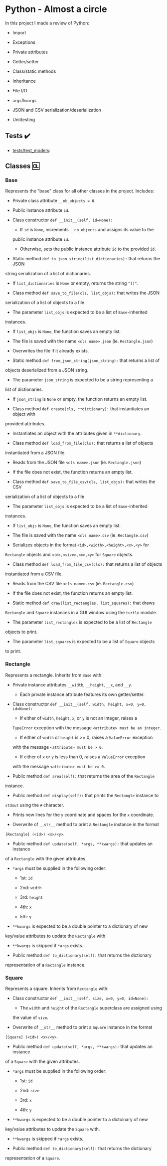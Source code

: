 # Python - Almost a circle

In this project I made a review of Python:

* Import

* Exceptions

* Private attributes

* Getter/setter

* Class/static methods

* Inheritance

* File I/O

* `args`/`kwargs`

* JSON and CSV serialization/deserialization

* Unittesting

## Tests :heavy_check_mark:

* [tests/test_models](./tests/test_models): 

## Classes :cl:

### Base

Represents the "base" class for all other classes in the project. Includes:

* Private class attribute `__nb_objects = 0`.

* Public instance attribute `id`.

* Class constructor `def __init__(self, id=None):`

  * If `id` is `None`, increments `__nb_objects` and assigns its value to the

  public instance attribute `id`.

  * Otherwise, sets the public instance attribute `id` to the provided `id`.

* Static method `def to_json_string(list_dictionaries):` that returns the JSON

string serialization of a list of dictionaries.

  * If `list_dictionaries` is `None` or empty, returns the string `"[]"`.

* Class method `def save_to_file(cls, list_objs):` that writes the JSON

serialization of a list of objects to a file.

  * The parameter `list_objs` is expected to be a list of `Base`-inherited

  instances.

  * If `list_objs` is `None`, the function saves an empty list.

  * The file is saved with the name `<cls name>.json` (ie. `Rectangle.json`)

  * Overwrites the file if it already exists.

* Static method `def from_json_string(json_string):` that returns a list of

objects deserialized from a JSON string.

  * The parameter `json_string` is expected to be a string representing a

  list of dictionaries.

  * If `json_string` is `None` or empty, the function returns an empty list.

* Class method `def create(cls, **dictionary):` that instantiates an object with

provided attributes.

  * Instantiates an object with the attributes given in `**dictionary`.

* Class method `def load_from_file(cls):` that returns a list of objects

instantiated from a JSON file.

  * Reads from the JSON file `<cls name>.json` (ie. `Rectangle.json`)

  * If the file does not exist, the function returns an empty list.

* Class method `def save_to_file_csv(cls, list_objs):` that writes the CSV

serialization of a list of objects to a file.

  * The parameter `list_objs` is expected to be a list of `Base`-inherited

  instances.

  * If `list_objs` is `None`, the function saves an empty list.

  * The file is saved with the name `<cls name>.csv` (ie. `Rectangle.csv`)

  * Serializes objects in the format `<id>,<width>,<height>,<x>,<y>` for

  `Rectangle` objects and `<id>,<size>,<x>,<y>` for `Square` objects.

* Class method `def load_from_file_csv(cls):` that returns a list of objects

instantiated from a CSV file.

  * Reads from the CSV file `<cls name>.csv` (ie. `Rectangle.csv`)

  * If the file does not exist, the function returns an empty list.

* Static method `def draw(list_rectangles, list_squares):` that draws

`Rectangle` and `Square` instances in a GUI window using the `turtle` module.

  * The parameter `list_rectangles` is expected to be a list of `Rectangle`

  objects to print.

  * The parameter `list_squares` is expected to be a list of `Square` objects

  to print.

### Rectangle

Represents a rectangle. Inherits from `Base` with:

* Private instance attributes `__width`, `__height`, `__x`, and `__y`.

  * Each private instance attribute features its own getter/setter.

* Class constructor `def __init__(self, width, height, x=0, y=0, id=None):`

  * If either of `width`, `height`, `x`, or `y` is not an integer, raises a

  `TypeError` exception with the message `<attribute> must be an integer`.

  * If either of `width` or `height` is >= 0, raises a `ValueError` exception

  with the message `<attribute> must be > 0`.

  * If either of `x` or `y` is less than 0, raises a `ValueError` exception

  with the message `<attribute> must be >= 0`.

* Public method `def area(self):` that returns the area of the `Rectangle`

instance.

* Public method `def display(self):` that prints the `Rectangle` instance to

`stdout` using the `#` character.

  * Prints new lines for the `y` coordinate and spaces for the `x` coordinate.

* Overwrite of `__str__` method to print a `Rectangle` instance in the format

`[Rectangle] (<id>) <x>/<y>`.

* Public method `def update(self, *args, **kwargs):` that updates an instance

of a `Rectangle` with the given attributes.

  * `*args` must be supplied in the following order:

    * 1st: `id`

    * 2nd: `width`

    * 3rd: `height`

    * 4th: `x`

    * 5th: `y`

  * `**kwargs` is expected to be a double pointer to a dictionary of new

  key/value attributes to update the `Rectangle` with.

  * `**kwargs` is skipped if `*args` exists.

* Public method `def to_dictionary(self):` that returns the dictionary

representation of a `Rectangle` instance.

### Square

Represents a square. Inherits from `Rectangle` with:

* Class constructor `def __init__(self, size, x=0, y=0, id=None):`

  * The `width` and `height` of the `Rectangle` superclass are assigned using

  the value of `size`.

* Overwrite of `__str__` method to print a `Square` instance in the format

`[Square] (<id>) <x>/<y>`.

* Public method `def update(self, *args, **kwargs):` that updates an instance

of a `Square` with the given attributes.

  * `*args` must be supplied in the following order:

    * 1st: `id`

    * 2nd: `size`

    * 3rd: `x`

    * 4th: `y`

  * `**kwargs` is expected to be a double pointer to a dictoinary of new

  key/value attributes to update the `Square` with.

  * `**kwargs` is skipped if `*args` exists.

* Public method `def to_dictionary(self):` that returns the dictionary

representation of a `Square`.
